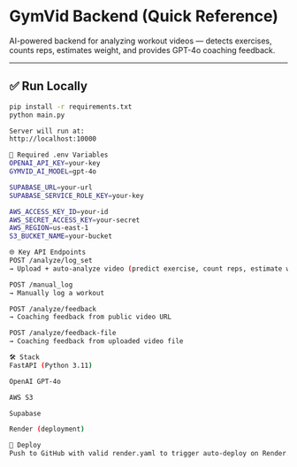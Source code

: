 # GymVid Backend (Quick Reference)

AI-powered backend for analyzing workout videos — detects exercises, counts reps, estimates weight, and provides GPT-4o coaching feedback.

---

## ✅ Run Locally

```bash
pip install -r requirements.txt
python main.py

Server will run at:
http://localhost:10000

🔐 Required .env Variables
OPENAI_API_KEY=your-key
GYMVID_AI_MODEL=gpt-4o

SUPABASE_URL=your-url
SUPABASE_SERVICE_ROLE_KEY=your-key

AWS_ACCESS_KEY_ID=your-id
AWS_SECRET_ACCESS_KEY=your-secret
AWS_REGION=us-east-1
S3_BUCKET_NAME=your-bucket

🌐 Key API Endpoints
POST /analyze/log_set
→ Upload + auto-analyze video (predict exercise, count reps, estimate weight)

POST /manual_log
→ Manually log a workout

POST /analyze/feedback
→ Coaching feedback from public video URL

POST /analyze/feedback-file
→ Coaching feedback from uploaded video file

🛠 Stack
FastAPI (Python 3.11)

OpenAI GPT-4o

AWS S3

Supabase

Render (deployment)

🔁 Deploy
Push to GitHub with valid render.yaml to trigger auto-deploy on Render.
